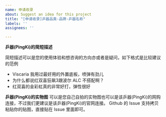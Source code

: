```yaml
---
name: 申请收录
about: Suggest an idea for this project
title: "[申请收录]乒器品类-品牌-乒器名称"
labels: ''
assignees: ''

---
```


**乒器(PingKi)的简短描述**

简短描述可以是您的使用体验和想咨询的方向亦或者是疑问，如下格式是比较建议的范例

- Viscaria 我用过最好用的外置底板，喷弹有劲儿
- 为什么都说红双喜狂飙3跟波尔 ALC 不搭配啊？
- 红双喜的金彩虹真的非常好打，弹性很好

**乒器(PingKi)的实物图**
可以是您自己自拍的实物图也可以是该乒器(PingKi)的网购连接，不过我们更建议是该乒器(PingKi)的官网连接。
Github 的 Issue 支持拷贝粘贴你的贴图，直接贴在 Issue 里面即可。
